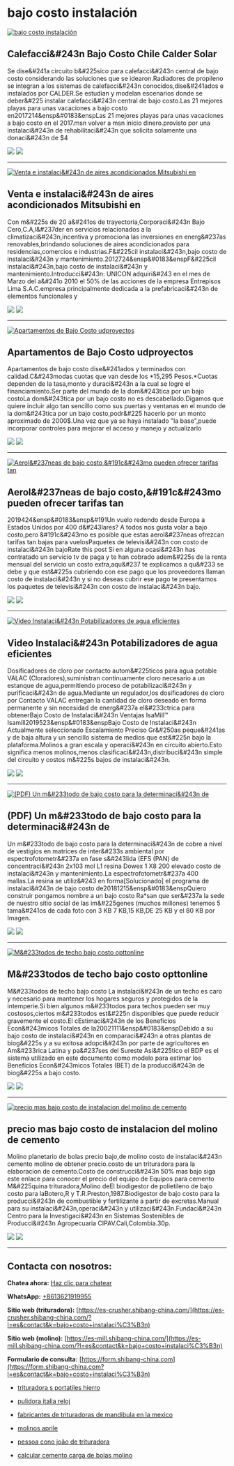 # bajo costo instalación

<a href="https://swt.shibang-china.com/?l=es&img&k=bajo+costo+instalaci%C3%B3n" target="_blank">![bajo costo instalación](http://static.shibang-china.com/all-800x300/81.jpg)</a>

## Calefacci&#243n Bajo Costo Chile Calder Solar
Se dise&#241a circuito b&#225sico para calefacci&#243n central de bajo costo considerando las soluciones que se idearon.Radiadores de propileno se integran a los sistemas de calefacci&#243n conocidos,dise&#241ados e instalados por CALDER.Se estudian y modelan escenarios donde se deber&#225 instalar calefacci&#243n central de bajo costo.Las 21 mejores playas para unas vacaciones a bajo costo en2017214&ensp&#0183&enspLas 21 mejores playas para unas vacaciones a bajo costo en el 2017.msn volver a msn inicio dinero.provisto por una instalaci&#243n de rehabilitaci&#243n que solicita solamente una donaci&#243n de $4


<a href="https://whatsapp.shibangsoft.com/WhatsApp.php" target="_blank" title="WhatsApp">![](http://static.shibang-china.com/icon/whatsapp.png)</a> <a href="https://swt.shibang-china.com/?l=es&icon&k=bajo+costo+instalaci%C3%B3n" target="_blank">![](http://static.shibang-china.com/icon/chat-es.png)</a>

---

<a href="https://swt.shibang-china.com/?l=es&img&k=bajo+costo+instalaci%C3%B3n" target="_blank">![Venta e instalaci&#243n de aires acondicionados Mitsubishi en](http://static.shibang-china.com/all-800x300/1028.jpg)</a>

## Venta e instalaci&#243n de aires acondicionados Mitsubishi en
Con m&#225s de 20 a&#241os de trayectoria,Corporaci&#243n Bajo Cero,C.A,l&#237der en servicios relacionados a la climatizaci&#243n,incentiva y promociona las inversiones en energ&#237as renovables,brindando soluciones de aires acondicionados para residencias,comercios e industrias.F&#225cil instalaci&#243n,bajo costo de instalaci&#243n y mantenimiento.2012724&ensp&#0183&enspF&#225cil instalaci&#243n,bajo costo de instalaci&#243n y mantenimiento.Introducci&#243n: UNICON adquiri&#243 en el mes de Marzo del a&#241o 2010 el 50% de las acciones de la empresa Entrepisos Lima S.A.C.empresa principalmente dedicada a la prefabricaci&#243n de elementos funcionales y


<a href="https://whatsapp.shibangsoft.com/WhatsApp.php" target="_blank" title="WhatsApp">![](http://static.shibang-china.com/icon/whatsapp.png)</a> <a href="https://swt.shibang-china.com/?l=es&icon&k=bajo+costo+instalaci%C3%B3n" target="_blank">![](http://static.shibang-china.com/icon/chat-es.png)</a>

---

<a href="https://swt.shibang-china.com/?l=es&img&k=bajo+costo+instalaci%C3%B3n" target="_blank">![Apartamentos de Bajo Costo udproyectos](http://static.shibang-china.com/all-800x300/90.jpg)</a>

## Apartamentos de Bajo Costo udproyectos
Apartamentos de bajo costo dise&#241ados y terminados con calidad.C&#243modas cuotas que van desde los *15,295 Pesos.*Cuotas dependen de la tasa,monto y duraci&#243n a la cual se logre el financiamiento.Ser parte del mundo de la dom&#243tica por un bajo costoLa dom&#243tica por un bajo costo no es descabellado.Digamos que quiere incluir algo tan sencillo como sus puertas y ventanas en el mundo de la dom&#243tica por un bajo costo,podr&#225 hacerlo por un monto aproximado de 2000$.Una vez que ya se haya instalado "la base",puede incorporar controles para mejorar el acceso y manejo y actualizarlo


<a href="https://whatsapp.shibangsoft.com/WhatsApp.php" target="_blank" title="WhatsApp">![](http://static.shibang-china.com/icon/whatsapp.png)</a> <a href="https://swt.shibang-china.com/?l=es&icon&k=bajo+costo+instalaci%C3%B3n" target="_blank">![](http://static.shibang-china.com/icon/chat-es.png)</a>

---

<a href="https://swt.shibang-china.com/?l=es&img&k=bajo+costo+instalaci%C3%B3n" target="_blank">![Aerol&#237neas de bajo costo,&#191c&#243mo pueden ofrecer tarifas tan](http://static.shibang-china.com/all-800x300/398.jpg)</a>

## Aerol&#237neas de bajo costo,&#191c&#243mo pueden ofrecer tarifas tan
2019424&ensp&#0183&ensp&#191Un vuelo redondo desde Europa a Estados Unidos por 400 d&#243lares? A todos nos gusta volar a bajo costo,pero &#191c&#243mo es posible que estas aerol&#237neas ofrezcan tarifas tan bajas para vuelosPaquetes de televisi&#243n con costo de instalaci&#243n bajoRate this post Si en alguna ocasi&#243n has contratado un servicio tv de paga y te han cobrado adem&#225s de la renta mensual del servicio un costo extra,aqu&#237 te explicamos a qu&#233 se debe y que est&#225s cubriendo con ese pago que los proveedores llaman costo de instalaci&#243n y si no deseas cubrir ese pago te presentamos los paquetes de televisi&#243n con costo de instalaci&#243n bajo.


<a href="https://whatsapp.shibangsoft.com/WhatsApp.php" target="_blank" title="WhatsApp">![](http://static.shibang-china.com/icon/whatsapp.png)</a> <a href="https://swt.shibang-china.com/?l=es&icon&k=bajo+costo+instalaci%C3%B3n" target="_blank">![](http://static.shibang-china.com/icon/chat-es.png)</a>

---

<a href="https://swt.shibang-china.com/?l=es&img&k=bajo+costo+instalaci%C3%B3n" target="_blank">![Video Instalaci&#243n Potabilizadores de agua eficientes](http://static.shibang-china.com/all-800x300/626.jpg)</a>

## Video Instalaci&#243n Potabilizadores de agua eficientes
Dosificadores de cloro por contacto autom&#225ticos para agua potable VALAC (Cloradores),suministran continuamente cloro necesario a un estanque de agua,permitiendo proceso de potabilizaci&#243n y purificaci&#243n de agua.Mediante un regulador,los dosificadores de cloro por Contacto VALAC entregan la cantidad de cloro deseado en forma permanente y sin necesidad de energ&#237a el&#233ctrica para obtenerBajo Costo de Instalaci&#243n Ventajas IsaMill™ Isamill2019523&ensp&#0183&enspBajo Costo de Instalaci&#243n Actualmente seleccionado Escalamiento Preciso Gr&#250as peque&#241as y de baja altura y un sencillo sistema de medios que est&#225n bajo la plataforma.Molinos a gran escala y operaci&#243n en circuito abierto.Esto significa menos molinos,menos clasificaci&#243n,distribuci&#243n simple del circuito y costos m&#225s bajos de instalaci&#243n.


<a href="https://whatsapp.shibangsoft.com/WhatsApp.php" target="_blank" title="WhatsApp">![](http://static.shibang-china.com/icon/whatsapp.png)</a> <a href="https://swt.shibang-china.com/?l=es&icon&k=bajo+costo+instalaci%C3%B3n" target="_blank">![](http://static.shibang-china.com/icon/chat-es.png)</a>

---

<a href="https://swt.shibang-china.com/?l=es&img&k=bajo+costo+instalaci%C3%B3n" target="_blank">![(PDF) Un m&#233todo de bajo costo para la determinaci&#243n de](http://static.shibang-china.com/all-800x300/238.jpg)</a>

## (PDF) Un m&#233todo de bajo costo para la determinaci&#243n de
Un m&#233todo de bajo costo para la determinaci&#243n de cobre a nivel de vestigios en matrices de inter&#233s ambiental por espectrofotometr&#237a en fase s&#243lida (EFS (PAN) de concentraci&#243n 2x103 mol L1 resina Dowex 1 X8 200 elevado costo de instalaci&#243n y mantenimiento.La espectrofotometr&#237a 400 mallas.La resina se utiliz&#243 en forma[Solucionado] el programa de instalaci&#243n de bajo costo de20181215&ensp&#0183&enspQuiero construir pongamos nombre a un bajo costo Ra*san que ser&#237a la sede de nuestro sitio social de las im&#225genes (muchos millones) tenemos 5 tama&#241os de cada foto con 3 KB 7 KB,15 KB,DE 25 KB y el 80 KB por Imagen.


<a href="https://whatsapp.shibangsoft.com/WhatsApp.php" target="_blank" title="WhatsApp">![](http://static.shibang-china.com/icon/whatsapp.png)</a> <a href="https://swt.shibang-china.com/?l=es&icon&k=bajo+costo+instalaci%C3%B3n" target="_blank">![](http://static.shibang-china.com/icon/chat-es.png)</a>

---

<a href="https://swt.shibang-china.com/?l=es&img&k=bajo+costo+instalaci%C3%B3n" target="_blank">![M&#233todos de techo bajo costo opttonline](http://static.shibang-china.com/all-800x300/866.jpg)</a>

## M&#233todos de techo bajo costo opttonline
M&#233todos de techo bajo costo La instalaci&#243n de un techo es caro y necesario para mantener los hogares seguros y protegidos de la intemperie.Si bien algunos m&#233todos para techos pueden ser muy costosos,ciertos m&#233todos est&#225n disponibles que puede reducir gravemente el costo.El cEstimaci&#243n de los Beneficios Econ&#243micos Totales de la20021111&ensp&#0183&enspDebido a su bajo costo de instalaci&#243n en comparaci&#243n a otras plantas de biog&#225s y a su exitosa adopci&#243n por parte de agricultores en Am&#233rica Latina y pa&#237ses del Sureste Asi&#225tico el BDP es el sistema utilizado en este documento como modelo para estimar los Beneficios Econ&#243micos Totales (BET) de la producci&#243n de biog&#225s a bajo costo.


<a href="https://whatsapp.shibangsoft.com/WhatsApp.php" target="_blank" title="WhatsApp">![](http://static.shibang-china.com/icon/whatsapp.png)</a> <a href="https://swt.shibang-china.com/?l=es&icon&k=bajo+costo+instalaci%C3%B3n" target="_blank">![](http://static.shibang-china.com/icon/chat-es.png)</a>

---

<a href="https://swt.shibang-china.com/?l=es&img&k=bajo+costo+instalaci%C3%B3n" target="_blank">![precio mas bajo costo de instalacion del molino de cemento](http://static.shibang-china.com/all-800x300/1084.jpg)</a>

## precio mas bajo costo de instalacion del molino de cemento
Molino planetario de bolas precio bajo,de molino costo de instalaci&#243n cemento molino de obtener precio.costo de un trituradora para la elaboracion de cemento.Costo de construcci&#243n 50% mas bajo siga este enlace para conocer el precio del equipo de Equipos para cemento M&#225quina trituradora,Molino deEl biodigestor de polietileno de bajo costo para laBotero,R y T.R.Preston,1987.Biodigestor de bajo costo para la producci&#243n de combustible y fertilizante a partir de excretas.Manual para su instalaci&#243n,operaci&#243n y utilizaci&#243n.Fundaci&#243n Centro para la Investigaci&#243n en Sistemas Sostenibles de Producci&#243n Agropecuaria CIPAV.Cali,Colombia.30p.


<a href="https://whatsapp.shibangsoft.com/WhatsApp.php" target="_blank" title="WhatsApp">![](http://static.shibang-china.com/icon/whatsapp.png)</a> <a href="https://swt.shibang-china.com/?l=es&icon&k=bajo+costo+instalaci%C3%B3n" target="_blank">![](http://static.shibang-china.com/icon/chat-es.png)</a>

---
## Contacta con nosotros:

**Chatea ahora:** [Haz clic para chatear](https://swt.shibang-china.com?l=es&contact&k=bajo+costo+instalaci%C3%B3n)

**WhatsApp:**  [+8613621919955](https://whatsapp.shibangsoft.com/WhatsApp.php)

**Sitio web (trituradora):** [https://es-crusher.shibang-china.com/](https://es-crusher.shibang-china.com/?l=es&contact&k=bajo+costo+instalaci%C3%B3n)

**Sitio web (molino):** [https://es-mill.shibang-china.com/](https://es-mill.shibang-china.com/?l=es&contact&k=bajo+costo+instalaci%C3%B3n)

**Formulario de consulta:** [https://form.shibang-china.com](https://form.shibang-china.com?l=es&contact&k=bajo+costo+instalaci%C3%B3n)

* [trituradora s portatiles hierro](../92/trituradora%20s%20portatiles%20hierro.md)

* [pulidora italia reloj](../92/pulidora%20italia%20reloj.md)

* [fabricantes de trituradoras de mandibula en la mexico](../87/fabricantes%20de%20trituradoras%20de%20mandibula%20en%20la%20mexico.md)

* [molinos aprile](../92/molinos%20aprile.md)

* [pessoa cono joão de trituradora](../95/pessoa%20cono%20jo%C3%A3o%20de%20trituradora.md)

* [calcular cemento carga de bolas molino](../95/calcular%20cemento%20carga%20de%20bolas%20molino.md)